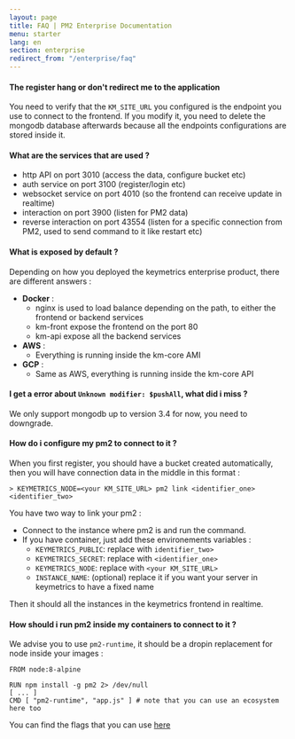 ```yaml
---
layout: page
title: FAQ | PM2 Enterprise Documentation
menu: starter
lang: en
section: enterprise
redirect_from: "/enterprise/faq"
---
```


#### The register hang or don't redirect me to the application

You need to verify that the `KM_SITE_URL` you configured is the endpoint you use to connect to the frontend. If you modify it, you need to delete the mongodb database afterwards because all the endpoints configurations are stored inside it.

#### What are the services that are used ?

- http API on port 3010 (access the data, configure bucket etc)
- auth service on port 3100 (register/login etc)
- websocket service on port 4010 (so the frontend can receive update in realtime)
- interaction on port 3900 (listen for PM2 data)
- reverse interaction on port 43554 (listen for a specific connection from PM2, used to send command to it like restart etc)

#### What is exposed by default ?

Depending on how you deployed the keymetrics enterprise product, there are different answers : 
 - **Docker** :
     -  nginx is used to load balance depending on the path, to either the frontend or backend services
     - km-front expose the frontend on the port 80
     - km-api expose all the backend services
 - **AWS** : 
     - Everything is running inside the km-core AMI
 - **GCP** : 
     - Same as AWS, everything is running inside the km-core API


#### I get a error about `Unknown modifier: $pushAll`, what did i miss ?

We only support mongodb up to version 3.4 for now, you need to downgrade.

#### How do i configure my pm2 to connect to it ?

When you first register, you should have a bucket created automatically, then you will have connection data in the middle in this format : 

```
> KEYMETRICS_NODE=<your KM_SITE_URL> pm2 link <identifier_one> <identifier_two>
```

You have two way to link your pm2 : 
  - Connect to the instance where pm2 is and run the command.
  - If you have container, just add these environements variables :
    - `KEYMETRICS_PUBLIC`: replace with `identifier_two>`
    - `KEYMETRICS_SECRET`: replace with `<identifier_one>`
    - `KEYMETRICS_NODE`: replace with `<your KM_SITE_URL>`
    - `INSTANCE_NAME`: (optional) replace it if you want your server in keymetrics to have a fixed name

Then it should all the instances in the keymetrics frontend in realtime.

#### How should i run pm2 inside my containers to connect to it ? 

We advise you to use `pm2-runtime`, it should be a dropin replacement for node inside your images : 

```
FROM node:8-alpine

RUN npm install -g pm2 2> /dev/null
[ ... ]
CMD [ "pm2-runtime", "app.js" ] # note that you can use an ecosystem here too
```

You can find the flags that you can use [here](https://github.com/Unitech/pm2/blob/master/lib/binaries/Runtime4Docker.js#L17) 

